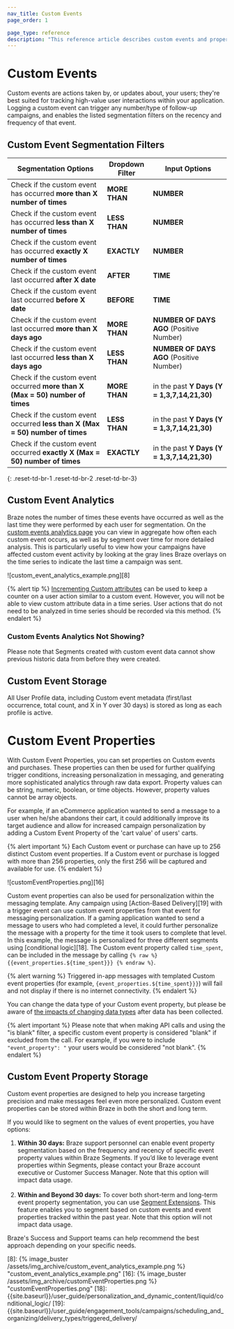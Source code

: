 ```yaml
---
nav_title: Custom Events
page_order: 1

page_type: reference
description: "This reference article describes custom events and properties, their usage, and where to view relevant analytics."
---
```


# Custom Events

Custom events are actions taken by, or updates about, your users; they're best suited for tracking high-value user interactions within your application. Logging a custom event can trigger any number/type of follow-up campaigns, and enables the listed segmentation filters on the recency and frequency of that event.

## Custom Event Segmentation Filters

| Segmentation Options | Dropdown Filter | Input Options |
| ---------------------| --------------- | ------------- |
| Check if the custom event has occurred __more than X number of times__ | __MORE THAN__ | __NUMBER__ |
| Check if the custom event has occurred __less than X number of times__ | __LESS THAN__ | __NUMBER__ |
| Check if the custom event has occurred __exactly X number of times__ | __EXACTLY__ | __NUMBER__ |
| Check if the custom event last occurred __after X date__ | __AFTER__ | __TIME__ |
| Check if the custom event last occurred __before X date__ | __BEFORE__ | __TIME__ |
| Check if the custom event last occurred __more than X days ago__ | __MORE THAN__ | __NUMBER OF DAYS AGO__ (Positive Number) |
| Check if the custom event last occurred __less than X days ago__ | __LESS THAN__ | __NUMBER OF DAYS AGO__ (Positive Number) |
| Check if the custom event occurred __more than X (Max = 50) number of times__ | __MORE THAN__ | in the past __Y Days (Y = 1,3,7,14,21,30)__ |
| Check if the custom event occurred __less than X (Max = 50) number of times__ | __LESS THAN__ | in the past __Y Days (Y = 1,3,7,14,21,30)__ |
| Check if the custom event occurred __exactly X (Max = 50) number of times__ | __EXACTLY__ | in the past __Y Days (Y = 1,3,7,14,21,30)__ |
{: .reset-td-br-1 .reset-td-br-2 .reset-td-br-3}

## Custom Event Analytics

Braze notes the number of times these events have occurred as well as the last time they were performed by each user for segmentation. On the [custom events analytics page][7] you can view in aggregate how often each custom event occurs, as well as by segment over time for more detailed analysis. This is particularly useful to view how your campaigns have affected custom event activity by looking at the gray lines Braze overlays on the time series to indicate the last time a campaign was sent.

![custom_event_analytics_example.png][8]

{% alert tip %}
[Incrementing Custom attributes]({{site.baseurl}}/user_guide/data_and_analytics/custom_data/custom_attributes/#integers) can be used to keep a counter on a user action similar to a custom event. However, you will not be able to view custom attribute data in a time series. User actions that do not need to be analyzed in time series should be recorded via this method.
{% endalert %}

### Custom Events Analytics Not Showing?

Please note that Segments created with custom event data cannot show previous historic data from before they were created.

## Custom Event Storage

All User Profile data, including Custom event metadata (first/last occurrence, total count, and X in Y over 30 days) is stored as long as each profile is active.

# Custom Event Properties

With Custom Event Properties, you can set properties on Custom events and purchases. These properties can then be used for further qualifying trigger conditions, increasing personalization in messaging, and generating more sophisticated analytics through raw data export. Property values can be string, numeric, boolean, or time objects. However, property values cannot be array objects.

For example, if an eCommerce application wanted to send a message to a user when he/she abandons their cart, it could additionally improve its target audience and allow for increased campaign personalization by adding a Custom Event Property of the 'cart value' of users' carts.

{% alert important %}
Each Custom event or purchase can have up to 256 distinct Custom event properties. If a Custom event or purchase is logged with more than 256 properties, only the first 256 will be captured and available for use.
{% endalert %}

![customEventProperties.png][16]

Custom event properties can also be used for personalization within the messaging template. Any campaign using [Action-Based Delivery][19] with a trigger event can use custom event properties from that event for messaging personalization. If a gaming application wanted to send a message to users who had completed a level, it could further personalize the message with a property for the time it took users to complete that level. In this example, the message is personalized for three different segments using [conditional logic][18].  The Custom event property called ``time_spent``, can be included in the message by calling ``{% raw %} {{event_properties.${time_spent}}} {% endraw %}``.

{% alert warning %}
Triggered in-app messages with templated Custom event properties (for example, ``{event_properties.${time_spent}}}``) will fail and not display if there is no internet connectivity.
{% endalert %}

You can change the data type of your Custom event property, but please be aware of [the impacts of changing data types]({{site.baseurl}}/help/help_articles/data/change_custom_data_type/) after data has been collected.

{% alert important %}
Please note that when making API calls and using the "is blank" filter, a specific custom event property is considered "blank" if excluded from the call. For example, if you were to include `"event_property": "` your users would be considered "not blank".
{% endalert %}

## Custom Event Property Storage
Custom event properties are designed to help you increase targeting precision and make messages feel even more personalized. Custom event properties can be stored within Braze in both the short and long term.

If you would like to segment on the values of event properties, you have options:
1. **Within 30 days:** Braze support personnel can enable event property segmentation based on the frequency and recency of specific event property values within Braze Segments. If you’d like to leverage event properties within Segments, please contact your Braze account executive or Customer Success Manager. Note that this option will impact data usage.<br><br>
2. **Within and Beyond 30 days:** To cover both short-term and long-term event property segmentation, you can use [Segment Extensions]({{site.baseurl}}/user_guide/engagement_tools/segments/segment_extension/). This feature enables you to segment based on custom events and event properties tracked within the past year. Note that this option will not impact data usage.

Braze's Success and Support teams can help recommend the best approach depending on your specific needs. 

[7]: https://dashboard-01.braze.com/dashboard/custom_events/
[8]: {% image_buster /assets/img_archive/custom_event_analytics_example.png %} "custom_event_analytics_example.png"
[16]: {% image_buster /assets/img_archive/customEventProperties.png %} "customEventProperties.png"
[18]: {{site.baseurl}}/user_guide/personalization_and_dynamic_content/liquid/conditional_logic/
[19]: {{site.baseurl}}/user_guide/engagement_tools/campaigns/scheduling_and_organizing/delivery_types/triggered_delivery/
